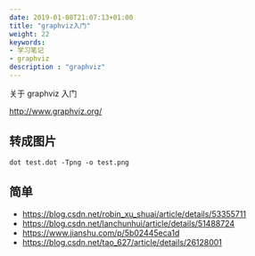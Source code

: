 ```yaml
---
date: 2019-01-08T21:07:13+01:00
title: "graphviz入门"
weight: 22
keywords:
- 学习笔记
- graphviz
description : "graphviz"
---
```


关于 graphviz 入门

http://www.graphviz.org/

## 转成图片

```
dot test.dot -Tpng -o test.png
```

## 简单

- https://blog.csdn.net/robin_xu_shuai/article/details/53355711
- https://blog.csdn.net/lanchunhui/article/details/51488724
- https://www.jianshu.com/p/5b02445eca1d
- https://blog.csdn.net/tao_627/article/details/26128001
